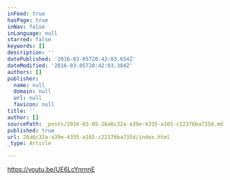 ```yaml
---
inFeed: true
hasPage: true
inNav: false
inLanguage: null
starred: false
keywords: []
description: ''
datePublished: '2016-03-05T20:42:03.654Z'
dateModified: '2016-03-05T20:42:03.384Z'
authors: []
publisher:
  name: null
  domain: null
  url: null
  favicon: null
title: ''
author: []
sourcePath: _posts/2016-03-05-26a6c32a-a39e-4335-a165-c22376ba735d.md
published: true
url: 26a6c32a-a39e-4335-a165-c22376ba735d/index.html
_type: Article

---
```

https://youtu.be/UE6LcYnrnnE
